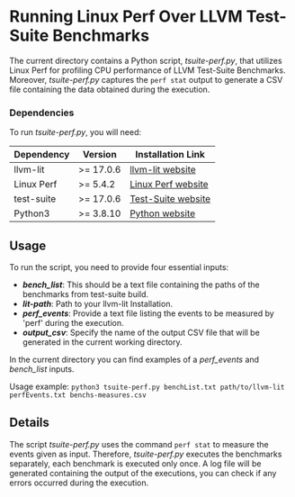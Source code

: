 # Running Linux Perf Over LLVM Test-Suite Benchmarks

The current directory contains a Python script, _tsuite-perf.py_, that utilizes Linux Perf for profiling CPU performance of LLVM Test-Suite Benchmarks. 
Moreover, _tsuite-perf.py_ captures the `perf stat` output to generate a CSV file containing the data obtained during the execution.


### Dependencies

To run _tsuite-perf.py_, you will need:

| Dependency | Version   | Installation Link                                    |
|------------|-----------|------------------------------------------------------|
| llvm-lit        | >= 17.0.6   | [llvm-lit website](https://llvm.org/docs/CommandGuide/lit.html)|
| Linux Perf    | >= 5.4.2  | [Linux Perf website](https://perf.wiki.kernel.org/index.php/Main_Page)             |
| test-suite    | >= 17.0.6 | [Test-Suite website](https://llvm.org/docs/TestSuiteGuide.html)             |
| Python3    | >= 3.8.10  | [Python website](https://www.python.org)             |



## Usage

To run the script, you need to provide four essential inputs:
- **_bench_list_**: This should be a text file containing the paths of the benchmarks from test-suite build.
- **_lit-path_**: Path to your llvm-lit Installation.
- **_perf_events_**: Provide a text file listing the events to be measured by 'perf' during the execution.
- **_output_csv_**: Specify the name of the output CSV file that will be generated in the current working directory.

In the current directory you can find examples of a _perf_events_ and _bench_list_ inputs. 

Usage example:
`python3 tsuite-perf.py benchList.txt path/to/llvm-lit perfEvents.txt benchs-measures.csv`


## Details

The script _tsuite-perf.py_ uses the command `perf stat` to measure the events given as input. 
Therefore, _tsuite-perf.py_ executes the benchmarks separately, each benchmark is executed only once.
A log file will be generated containing the output of the executions, you can check if any errors occurred during the execution.
